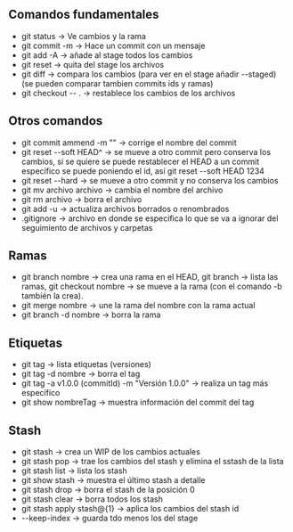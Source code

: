 ## Comandos fundamentales
- git status -> Ve cambios y la rama
- git commit -m -> Hace un commit con un mensaje
- git add -A -> añade al stage todos los cambios
- git reset -> quita del stage los archivos
- git diff -> compara los cambios (para ver en el stage añadir --staged) (se pueden comparar tambien commits ids y ramas)
- git checkout -- .  -> restablece los cambios de los archivos

## Otros comandos
- git commit ammend -m "" -> corrige el nombre del commit
- git reset --soft HEAD^ -> se mueve a otro commit pero conserva los cambios, si se quiere se puede restablecer el HEAD a un commit específico se puede poniendo el id, así git reset --soft HEAD 1234
- git reset --hard -> se mueve a otro commit y no conserva los cambios
- git mv archivo archivo -> cambia el nombre del archivo
- git rm archivo -> borra el archivo
- git add -u -> actualiza archivos borrados o renombrados
- .gitignore -> archivo en donde se especifica lo que se va a ignorar del seguimiento de archivos y carpetas

## Ramas
- git branch nombre -> crea una rama en el HEAD, git branch -> lista las ramas, git checkout nombre -> se mueve a la rama (con el comando -b también la crea).
- git merge nombre -> une la rama del nombre con la rama actual
- git branch -d nombre -> borra la rama

## Etiquetas
- git tag -> lista etiquetas (versiones)
- git tag -d nombre -> borra el tag
- git tag -a v1.0.0 (commitId) -m "Versión 1.0.0" ->  realiza un tag más específico
- git show nombreTag -> muestra información del commit del tag

## Stash
- git stash -> crea un WIP de los cambios actuales
- git stash pop -> trae los cambios del stash y elimina el sstash de la lista
- git stash list -> lista los stash
- git show stash -> muestra el último stash a detalle
- git stash drop -> borra el stash de la posición 0
- git stash clear -> borra todos los stash
- git stash apply stash@{1} -> aplica los cambios del stash id
- --keep-index -> guarda tdo menos los del stage
